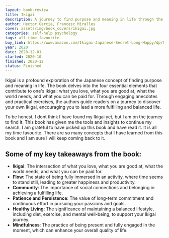 ```yaml
---
layout: book-review
title: Ikigai
description: A journey to find purpose and meaning in life through the Japanese concept of Ikigai
author: Hector Garcia, Francesc Miralles
cover: assets/img/book_covers/ikigai.jpg
categories: self-help psychology
tags: all-time-favourite
buy_link: https://www.amazon.com/Ikigai-Japanese-Secret-Long-Happy/dp/0143130722
year: 2020
date: 2020-12-01
started: 2020-10
finished: 2020-12
status: Finished
---
```


Ikigai is a profound exploration of the Japanese concept of finding purpose and meaning in life. The book delves into the four essential elements that contribute to one's Ikigai: what you love, what you are good at, what the world needs, and what you can be paid for. Through engaging anecdotes and practical exercises, the authors guide readers on a journey to discover your own Ikigai, encouraging you to lead a more fulfilling and balanced life.

To be honest, I dont think I have found my Ikigai yet, but I am on the journey to find it. This book has given me the tools and insights to continue my search. I am grateful to have picked up this book and have read it. It is all my time favourite. 
There are so many concepts that I have learned from this book and I am sure I will keep coming back to it.

## Some of my key takeaways from the book:

- **Ikigai**: The intersection of what you love, what you are good at, what the world needs, and what you can be paid for.
- **Flow**: The state of being fully immersed in an activity, where time seems to stand still, leading to greater happiness and productivity.
- **Community**: The importance of social connections and belonging in achieving a fulfilling life.
- **Patience and Persistence**: The value of long-term commitment and continuous effort in pursuing your passions and goals.
- **Healthy Living**: The significance of maintaining a balanced lifestyle, including diet, exercise, and mental well-being, to support your Ikigai journey.
- **Mindfulness**: The practice of being present and fully engaged in the moment, which can enhance your overall quality of life.